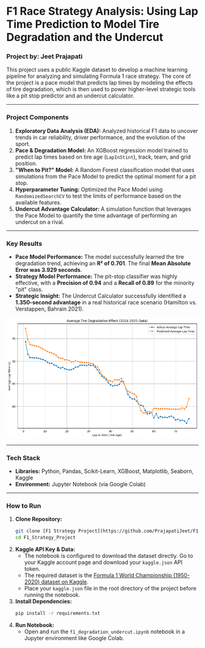 # F1 Race Strategy Analysis: Using Lap Time Prediction to Model Tire Degradation and the Undercut

### **Project by: Jeet Prajapati**

This project uses a public Kaggle dataset to develop a machine learning pipeline for analyzing and simulating Formula 1 race strategy. The core of the project is a pace model that predicts lap times by modeling the effects of tire degradation, which is then used to power higher-level strategic tools like a pit stop predictor and an undercut calculator.

---

### **Project Components**
1.  **Exploratory Data Analysis (EDA):** Analyzed historical F1 data to uncover trends in car reliability, driver performance, and the evolution of the sport.
2.  **Pace & Degradation Model:** An XGBoost regression model trained to predict lap times based on tire age (`LapInStint`), track, team, and grid position.
3.  **"When to Pit?" Model:** A Random Forest classification model that uses simulations from the Pace Model to predict the optimal moment for a pit stop.
4.  **Hyperparameter Tuning:** Optimized the Pace Model using `RandomizedSearchCV` to test the limits of performance based on the available features.
5.  **Undercut Advantage Calculator:** A simulation function that leverages the Pace Model to quantify the time advantage of performing an undercut on a rival.

---

### **Key Results**
* **Pace Model Performance:** The model successfully learned the tire degradation trend, achieving an **R² of 0.701**. The final **Mean Absolute Error was 3.929 seconds**.
* **Strategy Model Performance:** The pit-stop classifier was highly effective, with a **Precision of 0.94** and a **Recall of 0.89** for the minority "pit" class.
* **Strategic Insight:** The Undercut Calculator successfully identified a **1.350-second advantage** in a real historical race scenario (Hamilton vs. Verstappen, Bahrain 2021).

![Average Tire Degradation Effect](images/degradation_plot.png)

---

### **Tech Stack**
* **Libraries:** Python, Pandas, Scikit-Learn, XGBoost, Matplotlib, Seaborn, Kaggle
* **Environment:** Jupyter Notebook (via Google Colab)

---

### **How to Run**
1.  **Clone Repository:**
    ```bash
    git clone [F1 Strategy Project](https://github.com/PrajapatiJeet/F1_Strategy_Project.git)
    cd F1_Strategy_Project
    ```
2.  **Kaggle API Key & Data:**
    * The notebook is configured to download the dataset directly. Go to your Kaggle account page and download your `kaggle.json` API token.
    * The required dataset is the [Formula 1 World Championship (1950-2020) dataset on Kaggle](https://www.kaggle.com/datasets/rohanrao/formula-1-world-championship-1950-2020).
    * Place your `kaggle.json` file in the root directory of the project before running the notebook.
3.  **Install Dependencies:**
    ```bash
    pip install -r requirements.txt
    ```
4.  **Run Notebook:**
    * Open and run the `f1_degradation_undercut.ipynb` notebook in a Jupyter environment like Google Colab.
